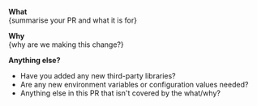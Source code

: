 **What**  
{summarise your PR and what it is for}

**Why**  
{why are we making this change?}

**Anything else?**

- Have you added any new third-party libraries?
- Are any new environment variables or configuration values needed?
- Anything else in this PR that isn't covered by the what/why?

